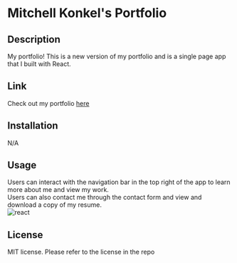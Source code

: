 # Mitchell Konkel's Portfolio

## Description
My portfolio! This is a new version of my portfolio and is a single page app that I built with React. 

## Link

Check out my portfolio [here](https://mjkonkel.github.io/mkportfolio/)

## Installation

N/A

## Usage
Users can interact with the navigation bar in the top right of the app to learn more about me and view my work.<br>
Users can also contact me through the contact form and view and download a copy of my resume.<br>
![react](https://user-images.githubusercontent.com/111022382/215927389-bb001542-f51e-4d6d-8d4e-75a1d3ff9553.JPG)

## License
MIT license. Please refer to the license in the repo

